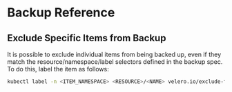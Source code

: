 # Backup Reference

## Exclude Specific Items from Backup

It is possible to exclude individual items from being backed up, even if they match the resource/namespace/label selectors defined in the backup spec. To do this, label the item as follows:

```bash
kubectl label -n <ITEM_NAMESPACE> <RESOURCE>/<NAME> velero.io/exclude-from-backup=true
```
